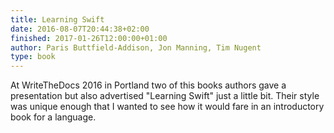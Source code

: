 ```yaml
---
title: Learning Swift
date: 2016-08-07T20:44:38+02:00
finished: 2017-01-26T12:00:00+01:00
author: Paris Buttfield-Addison, Jon Manning, Tim Nugent
type: book
---
```


At WriteTheDocs 2016 in Portland two of this books authors gave a presentation
but also advertised "Learning Swift" just a little bit. Their style was unique
enough that I wanted to see how it would fare in an introductory book for a
language.
